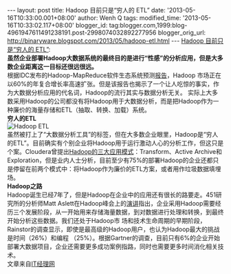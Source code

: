 --- layout: post title: Hadoop 目前只是“穷人的 ETL” date:
'2013-05-16T10:33:00.001+08:00' author: Wenh Q tags: modified\_time:
'2013-05-16T10:33:02.117+08:00' blogger\_id:
tag:blogger.com,1999:blog-4961947611491238191.post-2998074032892277956
blogger\_orig\_url:
http://binaryware.blogspot.com/2013/05/hadoop-etl.html --- [Hadoop
目前只是“穷人的
ETL”](http://www.oschina.net/news/40534/hadoop-is-poor-etl): \
**虽然企业部署Hadoop大数据系统的最终目的是进行“性感”的分析应用，但是大多数企业距离这一目标还很远很远。**\
根据IDC发布的Hadoop-MapReduce软件生态系统预测[报告](http://www.idc.com/getdoc.jsp?containerId=prUS23471212)，Hadoop
市场正在以60%的年复合增长率高速扩张。但是该报告也揭示了一个让人吃惊的事实，作为大数据分析应用的代名词，Hadoop的流行其实与数据分析无关。
实际上大多数采用Hadoop的公司都没有将Hadoop用于大数据分析，而是把Hadoop作为一种廉价的海量存储和ETL（抽取、转换、加载）系统。\
**穷人的ETL**\
![Hadoop
ETL](http://static.oschina.net/uploads/img/201305/16073119_9xXG.jpg "Hadoop ETL")\
虽然被打上了“大数据分析工具”的标签，但在大多数企业眼里，Hadoop是“穷人的ETL”。目前确实有个别企业将Hadoop用于运行激动人心的分析工作，但这只是个案。Cloudera曾提出[Hadoop的三大应用模式](http://blog.cloudera.com/blog/2013/02/big-datas-new-use-cases-transformation-active-archive-and-exploration/)：Transform、Active
Archive和Exploration，但是业内人士分析，目前至少有75%的部署Hadoop的企业还都只是停留在前两个模式中：将Hadoop作为廉价的ETL方案，或者用作垃圾数据填埋场。\
**Hadoop之路**\
Hadoop诞生已经7年了，但是Hadoop在企业中的应用还有很长的路要走。451研究所的分析师Matt
Aslett在Hadoop峰会上的[演讲](http://www.slideshare.net/Hadoop_Summit/what-is-the-point-of-hadoop)指出，企业采用Hadoop需要经历三个发展阶段，从一开始用来存储海量数据，到对数据进行处理和转换，到最终开始分析这些数据。我们还处于Hadoop市
场和技术生命周期的早期阶段，Rainstor的调查显示，即使是最高级的Hadoop用户，也认为Hadoop最大的挑战是时间（26%）和编程
（25%）。根据Gartner的调查，目前只有6%的企业开始部署大数据项目，企业还需要更多成功案例指路，同时也需要更多时间消化相关技术。\
文章来自[IT经理网](http://www.ctocio.com/ "IT经理网")
